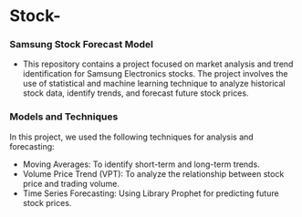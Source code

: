 # Stock-
### Samsung Stock Forecast Model
- This repository contains a project focused on market analysis and trend identification for Samsung Electronics stocks. The project involves the use of statistical and machine learning technique to analyze historical stock data, identify trends, and forecast future stock prices.
### Models and Techniques
In this project, we used the following techniques for analysis and forecasting:

- Moving Averages: To identify short-term and long-term trends.
- Volume Price Trend (VPT): To analyze the relationship between stock price and trading volume.
- Time Series Forecasting: Using Library Prophet for predicting future stock prices.
